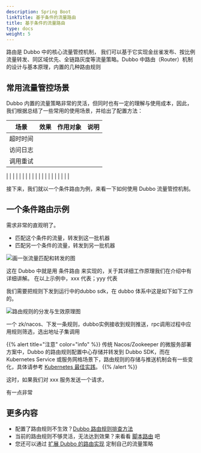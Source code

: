 ```yaml
---
description: Spring Boot
linkTitle: 基于条件的流量路由
title: 基于条件的流量路由
type: docs
weight: 5
---
```


路由是 Dubbo 中的核心流量管控机制， 我们可以基于它实现金丝雀发布、按比例流量转发、同区域优先、全链路灰度等流量策略。Dubbo 中路由（Router）机制的设计与基本原理，内置的几种路由规则


## 常用流量管控场景
Dubbo 内置的流量策略非常的灵活，但同时也有一定的理解与使用成本，因此，我们根据总结了一些常用的使用场景，并给出了配置方法：

| **场景** | **效果** | **作用对象** | **说明** |
| --- | --- | --- | --- |
| 超时时间 |  |  |  |
| 访问日志 |  |  |  |
| 调用重试 |  |  |  |
|
 |  |  |  |
|  |  |  |  |
|  |  |  |  |
|  |  |  |  |


接下来，我们就以一个条件路由为例，来看一下如何使用 Dubbo 流量管控机制。
## 一个条件路由示例
需求非常的直观明了。

- 匹配这个条件的流量，转发到这一批机器
- 匹配另一个条件的流量，转发到另一批机器

![画一张流量匹配和转发的图]()

这在 Dubbo 中就是用 条件路由 来实现的，关于其详细工作原理我们在介绍中有详细讲解。
在以上示例中，xxx 代表；yyy 代表

我们需要把规则下发到运行中的dubbo sdk，在 dubbo 体系中这是如下如下工作的。

![路由规则的分发与生效原理图]()

一个 zk/nacos、下发一条规则，dubbo实例接收到规则推送，rpc调用过程中应用规则筛选，选出地址子集调用

{{% alert title="注意" color="info" %}}
传统 Nacos/Zookeeper 的微服务部署方案中，Dubbo 的路由规则配置中心存储并转发到 Dubbo SDK，而在 Kubernetes Service 或服务网格场景下，路由规则的存储与推送机制会有一些变化，具体请参考 [Kubernetes 最佳实践]()。
{{% /alert %}}

这时，如果我们对 xxx 服务发送一个请求，

有一点非常

## 更多内容
- 配置了路由规则不生效？[Dubbo 路由规则排查方法]()
- 当前的路由规则不够灵活，无法达到效果？来看看 [脚本路由]() 吧
- 您还可以通过 [扩展 Dubbo 的路由实现]() 定制自己的流量策略
